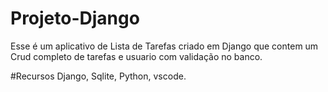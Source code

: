 # Projeto-Django

Esse é um aplicativo de Lista de Tarefas criado em Django que contem um Crud completo de tarefas e usuario com validação no banco.

#Recursos
Django, Sqlite, Python, vscode.
